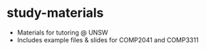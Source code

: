 # study-materials
- Materials for tutoring @ UNSW
- Includes example files & slides for COMP2041 and COMP3311
